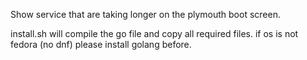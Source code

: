 Show service that are taking longer on the plymouth boot screen.

install.sh will compile the go file and copy all required files.
if os is not fedora (no dnf) please install golang before.